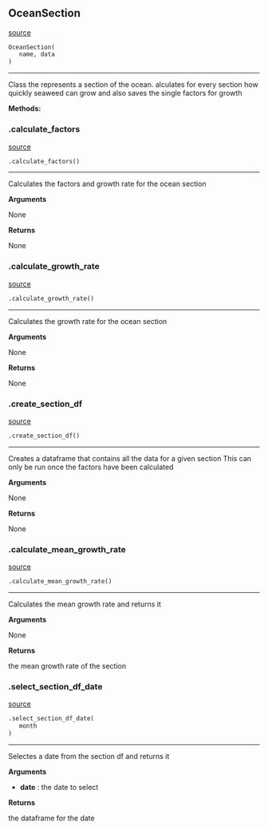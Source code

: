 #


## OceanSection
[source](https://github.com/allfed/Seaweed-Growth-Model/blob/master/src/model/ocean_section.py/#L11)
```python 
OceanSection(
   name, data
)
```


---
Class the represents a section of the ocean.
alculates for every section how quickly seaweed can grow
and also saves the single factors for growth


**Methods:**


### .calculate_factors
[source](https://github.com/allfed/Seaweed-Growth-Model/blob/master/src/model/ocean_section.py/#L37)
```python
.calculate_factors()
```

---
Calculates the factors and growth rate for the ocean section

**Arguments**

None

**Returns**

None

### .calculate_growth_rate
[source](https://github.com/allfed/Seaweed-Growth-Model/blob/master/src/model/ocean_section.py/#L53)
```python
.calculate_growth_rate()
```

---
Calculates the growth rate for the ocean section

**Arguments**

None

**Returns**

None

### .create_section_df
[source](https://github.com/allfed/Seaweed-Growth-Model/blob/master/src/model/ocean_section.py/#L69)
```python
.create_section_df()
```

---
Creates a dataframe that contains all the data for a given section
This can only be run once the factors have been calculated

**Arguments**

None

**Returns**

None

### .calculate_mean_growth_rate
[source](https://github.com/allfed/Seaweed-Growth-Model/blob/master/src/model/ocean_section.py/#L108)
```python
.calculate_mean_growth_rate()
```

---
Calculates the mean growth rate and returns it

**Arguments**

None

**Returns**

the mean growth rate of the section

### .select_section_df_date
[source](https://github.com/allfed/Seaweed-Growth-Model/blob/master/src/model/ocean_section.py/#L121)
```python
.select_section_df_date(
   month
)
```

---
Selectes a date from the section df and returns it

**Arguments**

* **date**  : the date to select


**Returns**

the dataframe for the date
